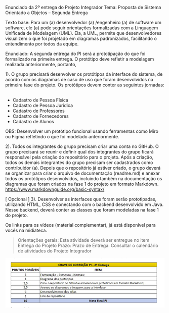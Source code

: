 Enunciado da 2º entrega do Projeto Integrador
Tema: Proposta de Sistema Orientado a Objetos – Segunda Entrega
 
Texto base:
Para um (a) desenvolvedor (a) /engenheiro (a) de software um software, ele (a) pode seguir orientações formalizadas com a Linguagem Unificada de Modelagem (UML). Ela, a UML, permite que desenvolvedores visualizem o que foi projetado em diagramas padronizados, facilitando o entendimento por todos da equipe.
 
Enunciado:
A segunda entrega do PI será a prototipação do que foi formalizado na primeira entrega.
O protótipo deve refletir a modelagem realizada anteriormente, portanto,
 
1). O grupo precisará desenvolver os protótipos da interface do sistema, de acordo com os diagramas de caso de uso que foram desenvolvidos na primeira fase do projeto.
Os protótipos devem conter as seguintes jornadas: ​
 
- Cadastro de Pessoa Física ​
- Cadastro de Pessoa Jurídica ​
- Cadastro de Professores ​
- Cadastro de Fornecedores ​
- Cadastro de Alunos
 
OBS: Desenvolver um protótipo funcional usando ferramentas como Miro ou Figma refletindo o que foi modelado anteriormente.
 
2). Todos os integrantes do grupo precisam criar uma conta no GitHub.
O grupo precisará se reunir e definir qual dos integrantes do grupo ficará responsável pela criação do repositório para o projeto. Após a criação, todos os demais integrantes do grupo precisam ser cadastrados como contribuidor (a).
Depois que o repositório já estiver criado, o grupo deverá se organizar para criar o arquivo de documentação (readme.md) e anexar todos os protótipos desenvolvidos, incluindo também na documentação os diagramas que foram criados na fase 1 do projeto em formato Markdown.
https://www.markdownguide.org/basic-syntax/
 
[ Opcional ]
3). Desenvolver as interfaces que foram serão prototipadas, utilizando HTML, CSS e conectando com o backend desenvolvido em Java. Nesse backend, deverá conter as classes que foram modeladas na fase 1 do projeto. ​

Os links para os vídeos (material complementar), já está disponível para vocês na midiateca.
 
> Orientações gerais: Esta atividade deverá ser entregue no item Entrega do Projeto
> Prazo: Prazo de Entrega: Consultar o calendário de atividades do Projeto Integrador


![Criterio Avaliação](criterio_avaliacao.png)

